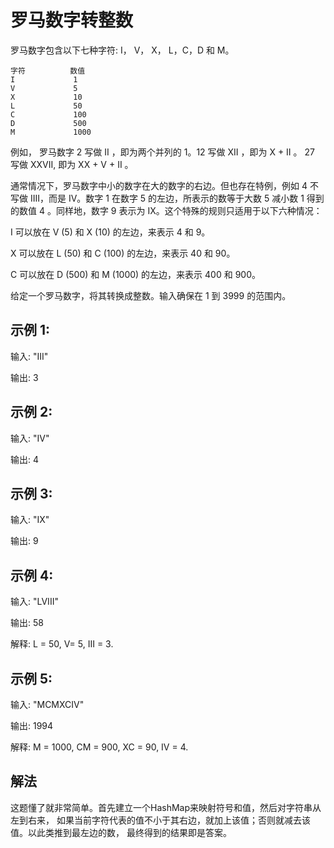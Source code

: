 # 罗马数字转整数
罗马数字包含以下七种字符: I， V， X， L，C，D 和 M。
```
字符          数值
I             1
V             5
X             10
L             50
C             100
D             500
M             1000
```
例如， 罗马数字 2 写做 II ，即为两个并列的 1。12 写做 XII ，即为 X + II 。 27 写做  XXVII, 即为 XX + V + II 。

通常情况下，罗马数字中小的数字在大的数字的右边。但也存在特例，例如 4 不写做 IIII，而是 IV。数字 1 在数字 5 的左边，所表示的数等于大数 5 减小数 1 得到的数值 4 。同样地，数字 9 表示为 IX。这个特殊的规则只适用于以下六种情况：

I 可以放在 V (5) 和 X (10) 的左边，来表示 4 和 9。

X 可以放在 L (50) 和 C (100) 的左边，来表示 40 和 90。

C 可以放在 D (500) 和 M (1000) 的左边，来表示 400 和 900。

给定一个罗马数字，将其转换成整数。输入确保在 1 到 3999 的范围内。

## 示例 1:

输入: "III"

输出: 3
## 示例 2:

输入: "IV"

输出: 4
## 示例 3:

输入: "IX"

输出: 9
## 示例 4:

输入: "LVIII"

输出: 58

解释: L = 50, V= 5, III = 3.
## 示例 5:

输入: "MCMXCIV"

输出: 1994

解释: M = 1000, CM = 900, XC = 90, IV = 4.

## 解法
这题懂了就非常简单。首先建立一个HashMap来映射符号和值，然后对字符串从左到右来，
如果当前字符代表的值不小于其右边，就加上该值；否则就减去该值。以此类推到最左边的数，
最终得到的结果即是答案。